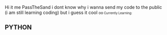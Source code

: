 Hi it me PassTheSand
i dont know why i wanna send my code to the public (i am still learning coding) but i guess it cool
<small>oo<small>
Currently Learning:
# PYTHON
